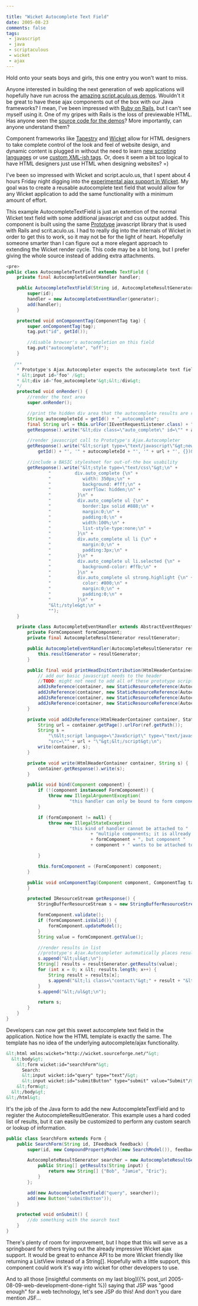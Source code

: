 ```yaml
---

title: "Wicket Autocomplete Text Field"
date: 2005-08-23
comments: false
tags:
 - javascript
 - java
 - scriptaculous
 - wicket
 - ajax
---
```


Hold onto your seats boys and girls, this one entry you won't want to miss.



Anyone interested in building the next generation of web applications will hopefully have run across the [amazing script.aculo.us demos](http://script.aculo.us/demos/ajax/autocompleter_customized). Wouldn't it be great to have these ajax components out of the box with our Java frameworks? I mean, I've been impressed with [Ruby on Rails](http://www.rubyonrails.org/), but I can't see myself using it. One of my gripes with Rails is the loss of previewable HTML. Has anyone seen the [source code for the demos](http://script.aculo.us/demos/ajax/autocompleter_customized)? More importantly, can anyone understand them?



Component frameworks like [Tapestry](http://jakarta.apache.org/tapestry/) and [Wicket](http://wicket.sf.net) allow for HTML designers to take complete control of the look and feel of website design, and dynamic content is plugged in without the need to learn [new scripting languages](http://jakarta.apache.org/velocity) or use [custom XML-ish tags](http://java.sun.com/products/jsp/jstl/). Or, does it seem a bit too logical to have HTML designers just use HTML when designing websites? =)



I've been so impressed with Wicket and script.aculo.us, that I spent about 4 hours Friday night digging into the [experimental ajax support in Wicket](http://jroller.com/page/dashorst?entry=wicket_1_1_beta1_and). My goal was to create a reusable autocomplete text field that would allow for any Wicket application to add the same functionality with a minimum amount of effort.



This example AutocompleteTextField is just an extention of the normal Wicket text field with some additional javascript and css output added. This component is built using the same [Prototype](http://prototype.conio.net/) javascript library that is used with Rails and scrit.aculo.us. I had to really dig into the internals of Wicket in order to get this to work, so it may not be for the light of heart. Hopefully someone smarter than I can figure out a more elegant approach to extending the Wicket render cycle. This code may be a bit long, but I prefer giving the whole source instead of adding extra attachments.



```java
<pre>
public class AutocompleteTextField extends TextField {
    private final AutocompleteEventHandler handler;

    public AutocompleteTextField(String id, AutocompleteResultGenerator generator) {
        super(id);
        handler = new AutocompleteEventHandler(generator);
        add(handler);
    }

    protected void onComponentTag(ComponentTag tag) {
        super.onComponentTag(tag);
        tag.put("id", getId());

        //disable browser's autocompletion on this field
        tag.put("autocomplete", "off");
    }

   /**
    * Prototype's Ajax.Autocompleter expects the autocomplete text field to have the following info:
    * &lt;input id="foo" /&gt;
    * &lt;div id="foo_autocomplete"&gt;&lt;/div&gt;
    */
    protected void onRender() {
        //render the text area
        super.onRender();

        //print the hidden div area that the autocomplete results are rendered to
        String autocompleteId = getId() + "_autocomplete";
        final String url = this.urlFor(IEventRequestListener.class) + "&amp;id=" + handler.getId();
        getResponse().write("&lt;div class=\"auto_complete\" id=\"" + autocompleteId  + "\"&gt;&lt;/div&gt;");

        //render javascript call to Prototype's Ajax.Autocompleter
        getResponse().write("&lt;script type=\"text/javascript\"&gt;new Ajax.Autocompleter('" +
            getId() + "', '" + autocompleteId + "', '" + url + "', {})&lt;/script&gt;");

        //include a BASIC stylesheet for out-of-the box usability
        getResponse().write("&lt;style type=\"text/css\"&gt;\n" +
                "         div.auto_complete {\n" +
                "            width: 350px;\n" +
                "            background: #fff;\n" +
                "            overflow: hidden;\n" +
                "          }\n" +
                "          div.auto_complete ul {\n" +
                "            border:1px solid #888;\n" +
                "            margin:0;\n" +
                "            padding:0;\n" +
                "            width:100%;\n" +
                "            list-style-type:none;\n" +
                "          }\n" +
                "          div.auto_complete ul li {\n" +
                "            margin:0;\n" +
                "            padding:3px;\n" +
                "          }\n" +
                "          div.auto_complete ul li.selected {\n" +
                "            background-color: #ffb;\n" +
                "          }\n" +
                "          div.auto_complete ul strong.highlight {\n" +
                "            color: #800;\n" +
                "            margin:0;\n" +
                "            padding:0;\n" +
                "          }\n" +
                "&lt;/style&gt;\n" +
                "");
    }

    private class AutocompleteEventHandler extends AbstractEventRequestHandler {
        private FormComponent formComponent;
        private final AutocompleteResultGenerator resultGenerator;

        public AutocompleteEventHandler(AutocompleteResultGenerator resultGenerator) {
            this.resultGenerator = resultGenerator;
        }

        public final void printHeadInitContribution(HtmlHeaderContainer container) {
            // add our basic javascript needs to the header
            //TODO: might not need to add all of these prototype scripts.
            addJsReference(container, new StaticResourceReference(AutocompleteTextField.class, "prototype.js"));
            addJsReference(container, new StaticResourceReference(AutocompleteTextField.class, "controls.js"));
            addJsReference(container, new StaticResourceReference(AutocompleteTextField.class, "dragdrop.js"));
            addJsReference(container, new StaticResourceReference(AutocompleteTextField.class, "effects.js"));
        }

        private void addJsReference(HtmlHeaderContainer container, StaticResourceReference ref) {
            String url = container.getPage().urlFor(ref.getPath());
            String s =
                "\t&lt;script language=\"JavaScript\" type=\"text/javascript\" " +
                "src=\"" + url + "\"&gt;&lt;/script&gt;\n";
            write(container, s);
        }

        private void write(HtmlHeaderContainer container, String s) {
            container.getResponse().write(s);
        }

        public void bind(Component component) {
            if (!(component instanceof FormComponent)) {
                throw new IllegalArgumentException(
                        "this handler can only be bound to form components");
            }

            if (formComponent != null) {
                throw new IllegalStateException(
                        "this kind of handler cannot be attached to "
                                + "multiple components; it is allready attached to component "
                                + formComponent + ", but component "
                                + component + " wants to be attached too");

            }

            this.formComponent = (FormComponent) component;
        }

        public void onComponentTag(Component component, ComponentTag tag) {
        }

        protected IResourceStream getResponse() {
            StringBufferResourceStream s = new StringBufferResourceStream();

            formComponent.validate();
            if (formComponent.isValid()) {
                formComponent.updateModel();
            }
            String value = formComponent.getValue();

            //render results in list
            //prototype's Ajax.Autocompleter automatically places results into the hidden div area
            s.append("&lt;ul&gt;\n");
            String[] results = resultGenerator.getResults(value);
            for (int x = 0; x &lt; results.length; x++) {
                String result = results[x];
                s.append("&lt;li class=\"contact\"&gt;" + result + "&lt;/li&gt;\n");
            }
            s.append("&lt;/ul&gt;\n");

            return s;
        }
    }
}
```


Developers can now get this sweet autocomplete text field in the application. Notice how the HTML template is exactly the same. The template has no idea of the underlying autocomplete/ajax functionality.


```html
&lt;html xmlns:wicket="http://wicket.sourceforge.net/"&gt;
  &lt;body&gt;
    &lt;form wicket:id="searchForm"&gt;
      Search:
      &lt;input wicket:id="query" type="text"/&gt;
      &lt;input wicket:id="submitButton" type="submit" value="Submit"/&gt;
    &lt;form&gt;
  &lt;/body&gt;
&lt;/html&gt;
```

It's the job of the Java form to add the new AutocompleteTextField and to register the AutocompleteResultGenerator. This example uses a hard coded list of results, but it can easily be customized to perform any custom search or lookup of information.


```java
public class SearchForm extends Form {
    public SearchForm(String id, IFeedback feedback) {
        super(id, new CompoundPropertyModel(new SearchModel()), feedback);

        AutocompleteResultGenerator searcher = new AutocompleteResultGenerator() {
            public String[] getResults(String input) {
                return new String[] {"Bob", "Jamie", "Eric"};
            }
        };

        add(new AutocompleteTextField("query", searcher));
        add(new Button("submitButton"));
    }

    protected void onSubmit() {
        //do something with the search text
    }
}
```



There's plenty of room for improvement, but I hope that this will serve as a springboard for others trying out the already impressive Wicket ajax support. It would be great to enhance API to be more Wicket friendly like returning a ListView instead of a String[]. Hopefully with a little support, this component could work it's way into wicket for other developers to use.



And to all those [insightful comments on my last blog]({% post_url 2005-08-09-web-development-done-right %}) saying that JSP was "good enough" for a web technology, let's see JSP do this! And don't you dare mention JSF...

